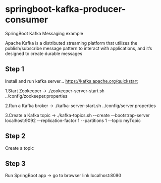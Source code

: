 # springboot-kafka-producer-consumer
SpringBoot Kafka Messaging example

Apache Kafka is a distributed streaming platform that utilizes the publish/subscribe message pattern to interact with applications, and it’s designed to create durable messages

Step 1
------------
Install and run kafka server... https://kafka.apache.org/quickstart

1.Start Zookeeper -> ./zookeeper-server-start.sh ../config/zookeeper.properties

2.Run a Kafka broker -> ./kafka-server-start.sh ../config/server.properties

3.Create a Kafka topic -> ./kafka-topics.sh --create --bootstrap-server localhost:9092 --replication-factor 1 --partitions 1 --topic myTopic
 
Step 2 
----------
Create a topic

Step 3
---------
Run SpringBoot app -> go to browser link localhost:8080

